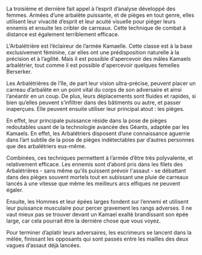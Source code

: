 La troisième et dernière fait appel à l’esprit d’analyse développé des femmes. Armées d’une arbalète puissante, et de pièges en tout genre, elles utilisent leur vivacité d’esprit et leur acuité visuelle pour piéger leurs ennemis et ensuite les cribler de carreaux. Cette technique de combat à distance est également terriblement efficace.

L'Arbalétrière est l’éclaireur de l’armée Kamaelle. Cette classe est à la base exclusivement féminine, car elles ont une prédisposition naturelle à la précision et à l’agilité. Mais il est possible d‘apercevoir des mâles Kamaels arbalétrier, tout comme il est possible d'apercevoir quelques femelles Berserker.

Les Arbalétrières de l’île, de part leur vision ultra-précise, peuvent placer un carreau d’arbalète en un point vital du corps de son adversaire et ainsi l’anéantir en un coup. De plus, leurs déplacements sont fluides et rapides, si bien qu’elles peuvent s’infiltrer dans des bâtiments ou autre, et passer inaperçues. Elle peuvent ensuite utiliser leur principal atout : les pièges.

En effet, leur principale puissance réside dans la pose de pièges redoutables usant de la technologie avancée des Géants, adaptée par les Kamaels. En effet, les Arbalétriers disposent d’une connaissance aguerrie dans l’art subtile de la pose de pièges indétectables par d’autres personnes que des arbalétriers eux-même.

Combinées, ces techniques permettent à l’armée d’être très polyvalente, et relativement efficace. Les ennemis sont d’abord pris dans les filets des Arbalétrières - sans même qu'ils puissent prévoir l'assaut - se débattant dans des pièges souvent mortels tout en subissant une pluie de carreaux lancés à une vitesse que même les meilleurs arcs elfiques ne peuvent égaler.

Ensuite, les Hommes et leur épées larges fondent sur l’ennemi et utilisent leur puissance musculaire pour percer gravement les rangs adverses. Il ne vaut mieux pas se trouver devant un Kamael exalté brandissant son épée large, car cela pourrait être la dernière chose que vous voyez.

Pour terminer d’aplatir leurs adversaires, les escrimeurs se lancent dans la mêlée, finissant les opposants qui sont passés entre les mailles des deux vagues d’assaut déjà lancées.
